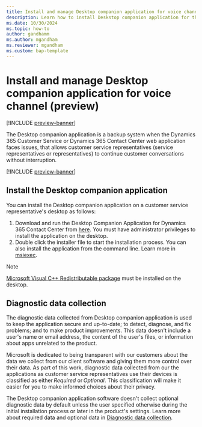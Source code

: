 ```yaml
---
title: Install and manage Desktop companion application for voice channel (preview)
description: Learn how to install Deskstop companion application for the voice channel.
ms.date: 10/30/2024
ms.topic: how-to
author: gandhamm
ms.author: mgandham
ms.reviewer: mgandham
ms.custom: bap-template
---
```


# Install and manage Desktop companion application for voice channel (preview)

[!INCLUDE [preview-banner](~/../shared-content/shared/preview-includes/preview-banner.md)]

The Desktop companion application is a backup system when the Dynamics 365 Customer Service or Dynamics 365 Contact Center web application faces issues, that allows customer service representatives (service representatives or representatives) to continue customer conversations without interruption. 

[!INCLUDE [preview-banner](~/../shared-content/shared/preview-includes/preview-note-d365.md)]

## Install the Desktop companion application

You can install the Desktop companion application on a customer service representative's desktop as follows:

1. Download and run the Desktop Companion Application for Dynamics 365 Contact Center from [here](https://aka.ms/dca-preview-installer). You must have administrator privileges to install the application on the desktop.
1. Double click the installer file to start the installation process. You can also install the application from the command line. Learn more in [msiexec](/windows-server/administration/windows-commands/msiexec).

> [!NOTE]
> [Microsoft Visual C++ Redistributable package](/cpp/windows/latest-supported-vc-redist?view=msvc-170) must be installed on the desktop. 

## Diagnostic data collection

The diagnostic data collected from Desktop companion application is used to keep the application secure and up-to-date; to detect, diagnose, and fix problems; and to make product improvements. This data doesn't include a user's name or email address, the content of the user's files, or information about apps unrelated to the product. 

Microsoft is dedicated to being transparent with our customers about the data we collect from our client software and giving them more control over their data. As part of this work, diagnostic data collected from our the applications as customer service representatives use their devices is classified as either *Required* or *Optional*. This classification will make it easier for you to make informed choices about their privacy.

The Desktop companion application software doesn't collect optional diagnostic data by default unless the user specified otherwise during the initial installation process or later in the product's settings. Learn more about required data and optional data in [Diagnostic data collection](/power-automate/desktop-flows/diagnostic-data?WT.mc_id=powerautomate_inproduct_padconsole#required-data). 